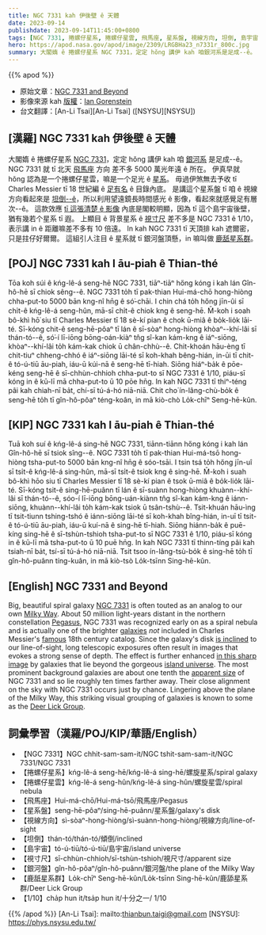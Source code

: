 ```yaml
---
title: NGC 7331 kah 伊後壁 ê 天體
date: 2023-09-14
publishdate: 2023-09-14T11:45:00+0800
tags: [NGC 7331, 捲螺仔星系, 捲螺仔星雲, 飛馬座, 星系盤, 視線方向, 坦倒, 島宇宙, 視寸尺, 銀河盤, 鹿舐星系群]
hero: https://apod.nasa.gov/apod/image/2309/LRGBHa23_n7331r_800c.jpg
summary: 大閣媠 ê 捲螺仔星系 NGC 7331，定定 hŏng 講伊 kah 咱銀河系是足成--ê。
---
```


{{% apod %}}

- 原始文章：[NGC 7331 and Beyond](https://apod.nasa.gov/apod/ap230914.html)
- 影像來源 kah [版權][copyright]：[Ian Gorenstein](https://www.astrobin.com/users/laperuz/)
- 台文翻譯：[An-Li Tsai][An-Li Tsai] ([NSYSU][NSYSU])

## [漢羅] NGC 7331 kah 伊後壁 ê 天體
大閣媠 ê 捲螺仔星系 [NGC 7331][NGC 7331]，定定 hŏng 講伊 kah 咱 [銀河系][Milky Way] 是足成--ê。
NGC 7331 就 tī 北天 [飛馬座][Pegasus] 方向 差不多 5000 萬光年遠 ê 所在。
伊真早就 hŏng 認為是一个捲螺仔星雲，嘛是一个足光 ê [星系][galaxies]。
毋過伊煞無去予收 tī Charles Messier tī 18 世紀編 ê [足有名][famous] ê 目錄內底。
是講這个星系盤 tī 咱 ê 視線方向看起來是 [坦倒--ê][is inclined]，所以利用望遠鏡長時間感光 ê 影像，看起來就感覺足有層次--ê。
這款效應 [tī 這張清楚 ê 影像][in this sharp image] 內底是閣較明顯，因為 tī 這个島宇宙後壁，猶有幾若个星系 tī 遐。
上顯目 ê 背景星系 ê [視寸尺][apparent size] 差不多是 NGC 7331 ê 1/10，表示講 in ê 距離嘛差不多有 10 倍遠。
In kah NGC 7331 tī 天頂排 kah 遮爾密，只是拄仔好爾爾。
這組引人注目 ê 星系就 tī 銀河盤頂懸，in 嘛叫做 [鹿舐星系群][Deer Lick Group]。

## [POJ] NGC 7331 kah I āu-piah ê Thian-thé
Tōa koh súi ê kńg-lê-á seng-hē NGC 7331, tiāⁿ-tiāⁿ hőng kóng i kah lán Gîn-hô-hē sī chiok sêng--ê.
NGC 7331 to̍h tī pak-thian Hui-má-chō hong-hiòng chha-put-to 5000 bān kng-nî hn̄g ê só͘-chāi.
I chin chá to̍h hőng jīn-ûi sī chi̍t-ê kńg-lê-á seng-hûn, mā-sī chi̍t-ê chiok kng ê seng-hē.
M̄-koh i soah bô-khì hō͘ siu tī Charles Messier tī 18 sè-kí pian ê chok ū-miâ ê bo̍k-lio̍k lāi-té.
Sī-kóng chit-ê seng-hē-pôaⁿ tī lán ê sī-sòaⁿ hong-hiòng khòaⁿ--khí-lâi sī thán-tó--ê, só͘-í lī-iōng bōng-oán-kiàⁿ tn̂g sî-kan kám-kng ê iáⁿ-siōng, khòaⁿ--khí-lâi to̍h kám-kak chiok ū chân-chhù--ê.
Chit-khoán hāu-èng tī chit-tiuⁿ chheng-chhó ê iáⁿ-siōng lāi-té sī koh-khah bêng-hián, in-ūi tī chit-ê tó-ú-tiū āu-piah, iáu-ū kúi-nā ê seng-hē tī-hiah.
Siōng hiáⁿ-ba̍k ê pōe-kéng seng-hē ê sī-chhùn-chhioh chha-put-to sī NGC 7331 ê 1/10, piáu-sī kóng in ê kū-lī mā chha-put-to ū 10 pōe hn̄g.
In kah NGC 7331 tī thiⁿ-téng pâi kah chiah-nī ba̍t, chí-sī tú-á-hó niā-niā.
Chit cho͘ ín-lâng-chù-bo̍k ê seng-hē to̍h tī gîn-hô-pôaⁿ téng-koân, in mā kiò-chò Lo̍k-chīⁿ Seng-hē-kûn.

## [KIP] NGC 7331 kah I āu-piah ê Thian-thé
Tuā koh suí ê kńg-lê-á sing-hē NGC 7331, tiānn-tiānn hőng kóng i kah lán Gîn-hô-hē sī tsiok sîng--ê.
NGC 7331 to̍h tī pak-thian Hui-má-tsō hong-hiòng tsha-put-to 5000 bān kng-nî hn̄g ê sóo-tsāi.
I tsin tsá to̍h hőng jīn-uî sī tsi̍t-ê kńg-lê-á sing-hûn, mā-sī tsi̍t-ê tsiok kng ê sing-hē.
M̄-koh i suah bô-khì hōo siu tī Charles Messier tī 18 sè-kí pian ê tsok ū-miâ ê bo̍k-lio̍k lāi-té.
Sī-kóng tsit-ê sing-hē-puânn tī lán ê sī-suànn hong-hiòng khuànn--khí-lâi sī thán-tó--ê, sóo-í lī-iōng bōng-uán-kiànn tn̂g sî-kan kám-kng ê iánn-siōng, khuànn--khí-lâi to̍h kám-kak tsiok ū tsân-tshù--ê.
Tsit-khuán hāu-ìng tī tsit-tiunn tshing-tshó ê iánn-siōng lāi-té sī koh-khah bîng-hián, in-uī tī tsit-ê tó-ú-tiū āu-piah, iáu-ū kuí-nā ê sing-hē tī-hiah.
Siōng hiánn-ba̍k ê puē-kíng sing-hē ê sī-tshùn-tshioh tsha-put-to sī NGC 7331 ê 1/10, piáu-sī kóng in ê kū-lī mā tsha-put-to ū 10 puē hn̄g.
In kah NGC 7331 tī thinn-tíng pâi kah tsiah-nī ba̍t, tsí-sī tú-á-hó niā-niā.
Tsit tsoo ín-lâng-tsù-bo̍k ê sing-hē to̍h tī gîn-hô-puânn tíng-kuân, in mā kiò-tsò Lo̍k-tsīnn Sing-hē-kûn.

## [English] NGC 7331 and Beyond
Big, beautiful spiral galaxy [NGC 7331][NGC 7331] is often touted as an analog to our own [Milky Way][Milky Way].
About 50 million light-years distant in the northern constellation [Pegasus][Pegasus], NGC 7331 was recognized early on as a spiral nebula and is actually one of the brighter [galaxies][galaxies] _not_ included in Charles Messier's [famous][famous] 18th century catalog.
Since the galaxy's disk [is inclined][is inclined] to our line-of-sight, long telescopic exposures often result in images that evokes a strong sense of depth.
The effect is further enhanced [in this sharp image][in this sharp image] by galaxies that lie beyond the gorgeous [island universe][island universe].
The most prominent background galaxies are about one tenth the [apparent size][apparent size] of NGC 7331 and so lie roughly ten times farther away.
Their close alignment on the sky with NGC 7331 occurs just by chance.
Lingering above the plane of the Milky Way, this striking visual grouping of galaxies is known to some as the [Deer Lick Group][Deer Lick Group].

## 詞彙學習（漢羅/POJ/KIP/華語/English）
- 【NGC 7331】NGC chhit-sam-sam-it/NGC tshit-sam-sam-it/NGC 7331/NGC 7331
- 【捲螺仔星系】kńg-lê-á seng-hē/kńg-lê-á sing-hē/螺旋星系/spiral galaxy
- 【捲螺仔星雲】kńg-lê-á seng-hûn/kńg-lê-á sing-hûn/螺旋星雲/spiral nebula
- 【飛馬座】Hui-má-chō/Hui-má-tsō/飛馬座/Pegasus
- 【星系盤】seng-hē-pôaⁿ/sing-hē-puânn/星系盤/galaxy's disk
- 【視線方向】sì-sòaⁿ-hong-hiòng/sì-suànn-hong-hiòng/視線方向/line-of-sight
- 【坦倒】thán-tó/thán-tó/傾倒/inclined
- 【島宇宙】tó-ú-tiū/tó-ú-tiū/島宇宙/island universe
- 【視寸尺】sī-chhùn-chhioh/sī-tshùn-tshioh/視尺寸/apparent size
- 【銀河盤】gîn-hô-pôaⁿ/gîn-hô-puânn/銀河盤/the plane of the Milky Way
- 【鹿舐星系群】Lo̍k-chīⁿ Seng-hē-kûn/Lo̍k-tsīnn Sing-hē-kûn/鹿舔星系群/Deer Lick Group
- 【1/10】cha̍p hun it/tsa̍p hun it/十分之一/ 1/10

{{% /apod %}}
[An-Li Tsai]: mailto:thianbun.taigi@gmail.com
[NSYSU]: https://phys.nsysu.edu.tw/

[copyright]: https://apod.nasa.gov/apod/fap/lib/about_apod.html#srapply
[License]: https://creativecommons.org/licenses/by/2.0/

[NGC 7331]:http://messier.seds.org/xtra/ngc/n7331.html
[Milky Way]:https://apod.nasa.gov/apod/ap080606.html
[Pegasus]:http://hawastsoc.org/deepsky/peg/index.html
[galaxies]:http://www.seasky.org/cosmic/sky7a07.html
[famous]:https://www.nasa.gov/content/explore-the-night-sky-hubble-s-messier-catalog-bio
[is inclined]:https://apod.nasa.gov/apod/ap040701.html
[in this sharp image]:https://www.astrobin.com/6xa02f/
[island universe]:http://nedwww.ipac.caltech.edu/level5/March02/Gordon/Gordon2.html
[apparent size]:http://chandra.harvard.edu/photo/scale.html
[Deer Lick Group]:https://en.wikipedia.org/wiki/NGC_7331_Group
